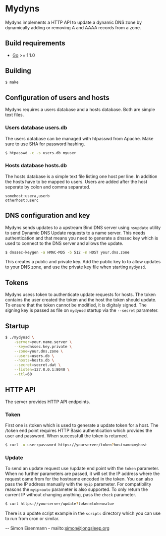 Mydyns
==========

Mydyns implements a HTTP API to update a dynamic DNS zone by dynamically
adding or removing A and AAAA records from a zone.

## Build requirements

  - [Go](http://golang.org) >= 1.1.0

## Building

```bash
$ make
```

## Configuration of users and hosts

Mydyns requires a users database and a hosts database. Both are simple text
files.

### Users database users.db

The users database can be managed with htpasswd from Apache. Make sure to use
SHA for password hashing.

```bash
$ htpasswd -c -s users.db myuser
```

### Hosts database hosts.db

The hosts database is a simple text file listing one host per line. In
addition the hosts have to be mapped to users. Users are added after the host
seperate by colon and comma separated.

```
somehost:usera,userb
otherhost:userc
```

## DNS configuration and key

Mydyns sends updates to a upstream Bind DNS server using `nsupdate` utility to
send Dynamic DNS Update requests to a name server. This needs authentication
and that means you need to generate a dnssec key which is used to connect to
the DNS server and allows the update.

```bash
$ dnssec-keygen -a HMAC-MD5 -b 512 -n HOST your.dns.zone
```

This creates a public and private key. Add the public key to to allow updates
to your DNS zone, and use the private key file when starting `mydynsd`.

## Tokens

Mydyns usess token to authenticate update requests for hosts. The token
contains the user created the token and the host the token should update. To
ensure that the token cannot be modified, it is digitaly signed. The signing
key is passed as file on `mydynsd` startup via the `--secret` parameter.

## Startup

```bash
$ ./mydynsd \
	-server=your.name.server \
	--key=dnssec.key.private \
	--zone=your.dns.zone \
	--users=users.db \
	--hosts=hosts.db \
	--secret=secret.dat \
	--listen=127.0.0.1:8040 \
	--ttl=60
```

## HTTP API

The server provides HTTP API endpoints.

### Token

First one is /token which is used to generate a update token for a host. The
/token end point requires HTTP Basic authentication which provides the user
and password. When successfull the token is returned.

```bash
$ curl -u user:password https://yourserver/token?hostname=myhost
```

### Update

To send an update request use /update end point with the `token` parameter.
When no further parameters are passed, it will set the IP address where the
request came from for the hostname encoded in the token. You can also pass
the IP address manually with the `myip` parameter. For compatibility reasons
the `myip=auto` parameter is also supported. To only return the current IP
without changing anything, pass the `check` parameter.

```bash
$ curl https://yourserver/update?token=tokenvalue
```

There is a update script example in the `scripts` directory which you can
use to run from cron or similar.

--
Simon Eisenmann - mailto:simon@longsleep.org
